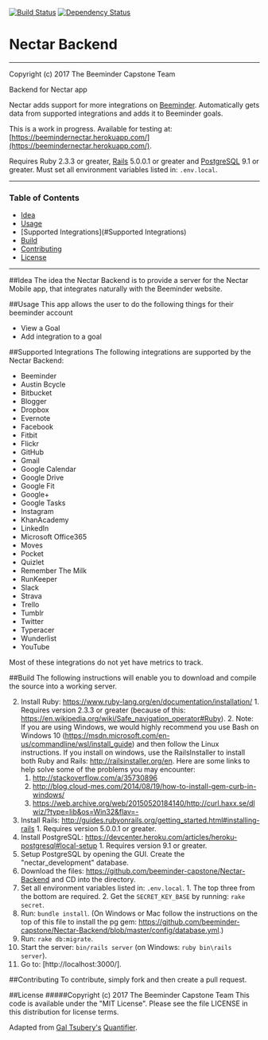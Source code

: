 [![Build Status](https://travis-ci.org/beeminder-capstone/Nectar-Backend.svg?branch=master)](https://travis-ci.org/beeminder-capstone/Nectar-Backend)
[![Dependency Status](https://www.versioneye.com/user/projects/58acea064ca76f0047de1862/badge.svg?style=flat)](https://www.versioneye.com/user/projects/58acea064ca76f0047de1862)

# Nectar Backend
---
Copyright (c) 2017 The Beeminder Capstone Team

Backend for Nectar app

Nectar adds support for more integrations on [Beeminder](https://www.beeminder.com/). Automatically gets data from supported integrations and adds it to Beeminder goals.

This is a work in progress. Available for testing at: [https://beemindernectar.herokuapp.com/](https://beemindernectar.herokuapp.com/).

Requires Ruby 2.3.3 or greater, [Rails](http://guides.rubyonrails.org/getting_started.html) 5.0.0.1 or greater and [PostgreSQL](https://devcenter.heroku.com/articles/heroku-postgresql#local-setup) 9.1 or greater. Must set all environment variables listed in: `.env.local`.


---

### Table of Contents
 - [Idea](#Idea)
 - [Usage](#usage)
 - [Supported Integrations](#Supported Integrations)
 - [Build](#build)
 - [Contributing](#contributing)
 - [License](#license)
 
---


##Idea
The idea the Nectar Backend is to provide a server for the Nectar Mobile app, that integrates naturally with the Beeminder website.

##Usage
This app allows the user to do the following things for their beeminder account

 * View a Goal
 * Add integration to a goal
 

##Supported Integrations
The following integrations are supported by the Nectar Backend:

* Beeminder
* Austin Bcycle
* Bitbucket
* Blogger
* Dropbox
* Evernote
* Facebook
* Fitbit
* Flickr
* GitHub
* Gmail
* Google Calendar
* Google Drive
* Google Fit
* Google+
* Google Tasks
* Instagram
* KhanAcademy
* LinkedIn
* Microsoft Office365
* Moves
* Pocket
* Quizlet
* Remember The Milk
* RunKeeper
* Slack
* Strava
* Trello
* Tumblr
* Twitter
* Typeracer
* Wunderlist
* YouTube

Most of these integrations do not yet have metrics to track.


##Build
The following instructions will enable you to download and compile the source into a working server.


2.    Install Ruby: https://www.ruby-lang.org/en/documentation/installation/
    1.    Requires version 2.3.3 or greater (because of this: https://en.wikipedia.org/wiki/Safe_navigation_operator#Ruby).
    2.    Note: If you are using Windows, we would highly recommend you use Bash on Windows 10 (https://msdn.microsoft.com/en-us/commandline/wsl/install_guide) and then follow the Linux instructions. If you install on windows, use the RailsInstaller to install both Ruby and Rails: http://railsinstaller.org/en. Here are some links to help solve some of the problems you may encounter:
        1.    http://stackoverflow.com/a/35730896
        2.    http://blog.cloud-mes.com/2014/08/19/how-to-install-gem-curb-in-windows/
        3.    https://web.archive.org/web/20150520184140/http://curl.haxx.se/dlwiz/?type=lib&os=Win32&flav=-
3.    Install Rails: http://guides.rubyonrails.org/getting_started.html#installing-rails
    1.    Requires version 5.0.0.1 or greater.
4.    Install PostgreSQL: https://devcenter.heroku.com/articles/heroku-postgresql#local-setup
    1.    Requires version 9.1 or greater.
5.    Setup PostgreSQL by opening the GUI. Create the "nectar_development" database.
6.    Download the files: https://github.com/beeminder-capstone/Nectar-Backend and CD into the directory.
7.    Set all environment variables listed in: `.env.local`.
    1.    The top three from the bottom are required.
    2.    Get the `SECRET_KEY_BASE` by running: `rake secret`.
8.    Run: `bundle install`. (On Windows or Mac follow the instructions on the top of this file to install the pg gem: https://github.com/beeminder-capstone/Nectar-Backend/blob/master/config/database.yml.)
9.    Run: `rake db:migrate`.
10.    Start the server: `bin/rails server` (on Windows: `ruby bin\rails server`).
11.    Go to: [http://localhost:3000/].

##Contributing
To contribute, simply fork and then create a pull request. 

##License
#####Copyright (c) 2017 The Beeminder Capstone Team
This code is available under the "MIT License".
Please see the file LICENSE in this distribution for license terms.

Adapted from [Gal Tsubery's](https://github.com/tsubery/) [Quantifier](https://github.com/tsubery/quantifier/).
